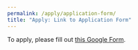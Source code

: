 ```yaml
---
permalink: /apply/application-form/
title: "Apply: Link to Application Form"
---
```


To apply, please fill out [this Google Form](https://forms.gle/D37NfAoUqhFayUse7).
